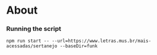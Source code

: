 # About #


### Running the script ###

```
npm run start -- --url=https://www.letras.mus.br/mais-acessadas/sertanejo --baseDir=funk
```